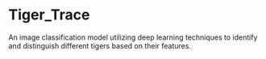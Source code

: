 # Tiger_Trace
An image classification model utilizing deep learning techniques to identify and distinguish different tigers based on their features.
